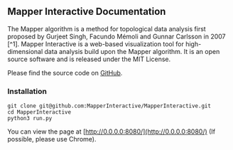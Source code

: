 ## Mapper Interactive Documentation

The Mapper algorithm is a method for topological data analysis first proposed by Gurjeet Singh, Facundo Mémoli and Gunnar Carlsson in 2007 [^1]. Mapper Interactive is a web-based visualization tool for high-dimensional data analysis build upon the Mapper algorithm. It is an open source software and is released under the MIT License.


Please find the source code on [GitHub](https://github.com/MapperInteractive/MapperInteractive).

### Installation
```shell
git clone git@github.com:MapperInteractive/MapperInteractive.git
cd MapperInteractive
python3 run.py
```

You can view the page at [http://0.0.0.0:8080/](http://0.0.0.0:8080/) (If possible, please use Chrome).